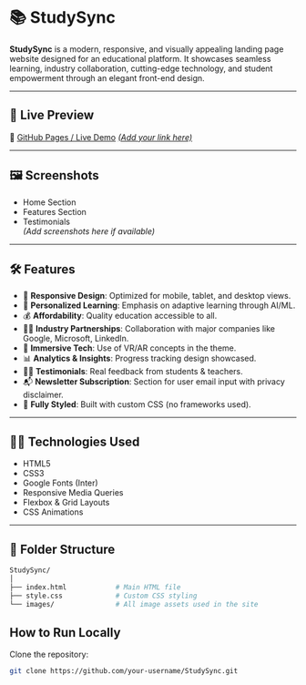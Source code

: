 # 📚 StudySync

**StudySync** is a modern, responsive, and visually appealing landing page website designed for an educational platform. It showcases seamless learning, industry collaboration, cutting-edge technology, and student empowerment through an elegant front-end design.

---

## 🚀 Live Preview

🔗 [GitHub Pages / Live Demo](#) *[(Add your link here)](https://rishabhpandey30.github.io/StudySync/)*

---

## 🖼️ Screenshots

- Home Section  
- Features Section  
- Testimonials  
*(Add screenshots here if available)*

---

## 🛠️ Features

- 🎯 **Responsive Design**: Optimized for mobile, tablet, and desktop views.
- 🧠 **Personalized Learning**: Emphasis on adaptive learning through AI/ML.
- 💰 **Affordability**: Quality education accessible to all.
- 🧑‍🏫 **Industry Partnerships**: Collaboration with major companies like Google, Microsoft, LinkedIn.
- 🧪 **Immersive Tech**: Use of VR/AR concepts in the theme.
- 📊 **Analytics & Insights**: Progress tracking design showcased.
- 🙋‍♀️ **Testimonials**: Real feedback from students & teachers.
- 📬 **Newsletter Subscription**: Section for user email input with privacy disclaimer.
- 🦾 **Fully Styled**: Built with custom CSS (no frameworks used).

---

## 🧑‍💻 Technologies Used

- HTML5  
- CSS3  
- Google Fonts (Inter)  
- Responsive Media Queries  
- Flexbox & Grid Layouts  
- CSS Animations  

---

## 📁 Folder Structure

```bash
StudySync/
│
├── index.html            # Main HTML file
├── style.css             # Custom CSS styling
└── images/               # All image assets used in the site
```
##  How to Run Locally
Clone the repository:

```bash
git clone https://github.com/your-username/StudySync.git
```



